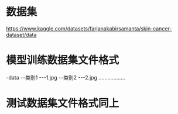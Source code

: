 # 数据集
https://www.kaggle.com/datasets/farjanakabirsamanta/skin-cancer-dataset/data
# 模型训练数据集文件格式
-data
--类别1
---1.jpg
--类别2
---2.jpg
………………
# 测试数据集文件格式同上



